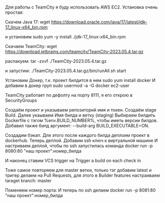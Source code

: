 Для работы с TeamCity я буду использовать AWS EC2.
Установка очень простая:

Скачем Java 17:
wget https://download.oracle.com/java/17/latest/jdk-17_linux-x64_bin.rpm

и установим
sudo yum -y install ./jdk-17_linux-x64_bin.rpm

Скачаем TeamCity:
wget https://download.jetbrains.com/teamcity/TeamCity-2023.05.4.tar.gz

распакуем:
tar -zxvf ./TeamCity-2023.05.4.tar.gz

и запустим:
./TeamCity-2023.05.4.tar.gz/bin/runAll.sh start

Установим Докер, т.к. проект билдится в нем
sudo yum install docker
И добавим в докер груп
sudo usermod -a -G docker ec2-user


TeamCity работает по дефолту на порту 8111, я его открою в SecurityGroups


Создаём проект и указываем репозиторий имя и токен. Создаём stage Build. Далее укаываем Имя билда и ветку (staging)
Выбираем билдить Dockerfile с тэгом %env.BUILD_NUMBER%, чтобы иметь версии билдов. Добавил также билд аргумент:
--build-arg BUILD_EXECUTABLE=ON.

Создадим бэкап. Для этого после каждого билда деплоим проект в dockerhub. 
Теперь деплой. Добавим ssh ключ к виртуальной машине
И настриваем деплой, чтобы по ssh запустилась команда docker run -p 8080:80 "наш проект":номер_билда
 
И наконец ставим VCS trigger на Trigger a build on each check in

Тоже самое повторяем для master ветки, только тэг добавим latest и тригер делаем на Pull Requests, для этого в Builder features настраиваем taraget branch: master

Поменяем номер порта:
И теперь по ssh делаем docker run -p 8081:80 "наш проект":номер_билда

